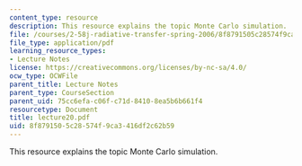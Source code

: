 ```yaml
---
content_type: resource
description: This resource explains the topic Monte Carlo simulation.
file: /courses/2-58j-radiative-transfer-spring-2006/8f8791505c28574f9ca3416df2c62b59_lecture20.pdf
file_type: application/pdf
learning_resource_types:
- Lecture Notes
license: https://creativecommons.org/licenses/by-nc-sa/4.0/
ocw_type: OCWFile
parent_title: Lecture Notes
parent_type: CourseSection
parent_uid: 75cc6efa-c06f-c71d-8410-8ea5b6b661f4
resourcetype: Document
title: lecture20.pdf
uid: 8f879150-5c28-574f-9ca3-416df2c62b59
---
```

This resource explains the topic Monte Carlo simulation.